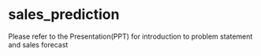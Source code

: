 # sales_prediction

Please refer to the Presentation(PPT) for introduction to problem statement and sales forecast 

